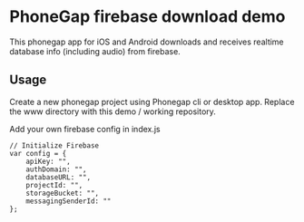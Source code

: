 # PhoneGap firebase download demo

This phonegap app for iOS and Android downloads and receives realtime database info (including audio) from firebase.

## Usage
Create a new phonegap project using Phonegap cli or desktop app. 
Replace the www directory with this demo / working repository.

Add your own  firebase config in index.js

	// Initialize Firebase
	var config = {
		apiKey: "",
		authDomain: "",
		databaseURL: "",
		projectId: "",
		storageBucket: "",
		messagingSenderId: ""
	};


